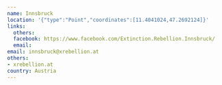 ```yaml
---
name: Innsbruck
location: '{"type":"Point","coordinates":[11.4041024,47.2692124]}'
links:
  others: 
  facebook: https://www.facebook.com/Extinction.Rebellion.Innsbruck/ 
  email: 
email: innsbruck@xrebellion.at
others:
- xrebellion.at
country: Austria
---
```

